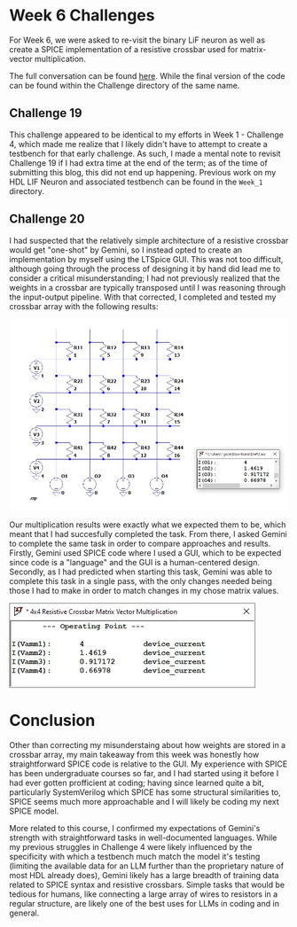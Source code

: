 # Week 6 Challenges # 
For Week 6, we were asked to re-visit the binary LiF neuron as well as create a SPICE implementation of a resistive crossbar used for matrix-vector multiplication.

The full conversation can be found [here](https://g.co/gemini/share/2ada4d9309fb). While the final version of the code can be found within the Challenge directory of the same name.

## Challenge 19 ## 
This challenge appeared to be identical to my efforts in Week 1 - Challenge 4, which made me realize that I likely didn't have to attempt to create a testbench for that early challenge. As such, I made a mental note to revisit Challenge 19 if I had extra time at the end of the term; as of the time of submitting this blog, this did not end up happening. Previous work on my HDL LIF Neuron and associated testbench can be found in the ```Week_1``` directory.

## Challenge 20 ##
I had suspected that the relatively simple architecture of a resistive crossbar would get "one-shot" by Gemini, so I instead opted to create an implementation by myself using the LTSpice GUI. This was not too difficult, although going through the process of designing it by hand did lead me to consider a critical misunderstanding; I had not previously realized that the weights in a crossbar are typically transposed until I was reasoning through the input-output pipeline. With that corrected, I completed and tested my crossbar array with the following results:

![Student Designed Crossbar Circuit](./Challenge_20/Crossbar-MVM.jpg)

Our multiplication results were exactly what we expected them to be, which meant that I had succesfully completed the task. From there, I asked Gemini to complete the same task in order to compare approaches and results. Firstly, Gemini used SPICE code where I used a GUI, which to be expected since code is a "language" and the GUI is a human-centered design. Secondly, as I had predicted when starting this task, Gemini was able to complete this task in a single pass, with the only changes needed being those I had to make in order to match changes in my chose matrix values. 

![Gemini Designed Crossbar Output](./Challenge_20/Crossbar-MVM-Gemini.jpg)

# Conclusion #
Other than correcting my misunderstaing about how weights are stored in a crossbar array, my main takeaway from this week was honestly how straightforward SPICE code is relative to the GUI. My experience with SPICE has been undergraduate courses so far, and I had started using it before I had ever gotten profficient at coding; having since learned quite a bit, particularly SystemVerilog which SPICE has some structural similarities to, SPICE seems much more approachable and I will likely be coding my next SPICE model. 

More related to this course, I confirmed my expectations of Gemini's strength with straightforward tasks in well-documented languages. While my previous struggles in Challenge 4 were likely influenced by the specificity with which a testbench much match the model it's testing (limiting the available data for an LLM further than the proprietary nature of most HDL already does), Gemini likely has a large breadth of training data related to SPICE syntax and resistive crossbars. Simple tasks that would be tedious for humans, like connecting a large array of wires to resistors in a regular structure, are likely one of the best uses for LLMs in coding and in general.
